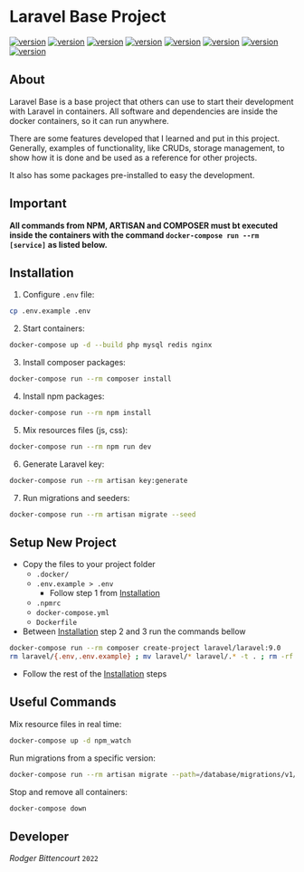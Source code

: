 # Laravel Base Project

[![version](https://img.shields.io/badge/PHP-8.1-787CB5)](https://php.net)
[![version](https://img.shields.io/badge/Composer-2.3-89552C)](https://getcomposer.org)
[![version](https://img.shields.io/badge/Laravel-9.12-FF291A)](https://laravel.com)
[![version](https://img.shields.io/badge/Nginx-1.21.6-009639)](https://nginx.com)
[![version](https://img.shields.io/badge/MySQL-8.0-1C4863)](https://mysql.com)
[![version](https://img.shields.io/badge/Redis-7.0.2-D82C20)](https://redis.io)
[![version](https://img.shields.io/badge/npm-8.5.5-CC3534)](https://npmjs.com)
[![version](https://img.shields.io/badge/Node.js-16-026E00)](https://nodejs.com)

## About

Laravel Base is a base project that others can use to start their development
with Laravel in containers. All software and dependencies are inside the docker
containers, so it can run anywhere.

There are some features developed that I learned and put in this project.
Generally, examples of functionality, like CRUDs, storage management, to show how it is done and be used as a reference for other projects.

It also has some packages pre-installed to easy the development.

## Important

**All commands from NPM, ARTISAN and COMPOSER must bt executed
inside the containers with the command `docker-compose run --rm [service]`
as listed below.**

## Installation

1. Configure `.env` file:

```sh
cp .env.example .env
```

2. Start containers:

```sh
docker-compose up -d --build php mysql redis nginx
```

3. Install composer packages:

```sh
docker-compose run --rm composer install
```

4. Install npm packages:

```sh
docker-compose run --rm npm install
```

5. Mix resources files (js, css):

```sh
docker-compose run --rm npm run dev
```

6. Generate Laravel key:

```sh
docker-compose run --rm artisan key:generate
```

7. Run migrations and seeders:

```sh
docker-compose run --rm artisan migrate --seed
```

## Setup New Project

- Copy the files to your project folder
  - `.docker/`
  - `.env.example > .env`
    - Follow step 1 from [Installation](#installation)
  - `.npmrc`
  - `docker-compose.yml`
  - `Dockerfile`
- Between [Installation](#installation) step 2 and 3 run the commands bellow

```sh
docker-compose run --rm composer create-project laravel/laravel:9.0
rm laravel/{.env,.env.example} ; mv laravel/* laravel/.* -t . ; rm -rf laravel/
```

- Follow the rest of the [Installation](#installation) steps

## Useful Commands

Mix resource files in real time:

```sh
docker-compose up -d npm_watch
```

Run migrations from a specific version:

```sh
docker-compose run --rm artisan migrate --path=/database/migrations/v1/
```

Stop and remove all containers:

```sh
docker-compose down
```

## Developer

_Rodger Bittencourt_ `2022`
